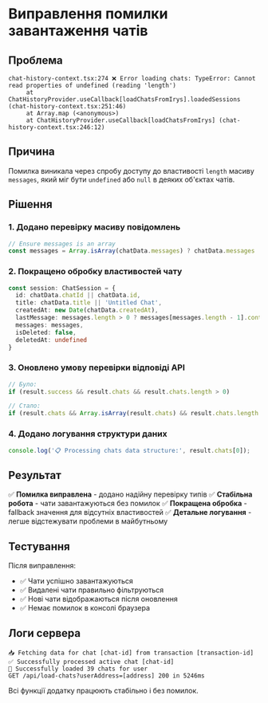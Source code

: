 # Виправлення помилки завантаження чатів

## Проблема
```
chat-history-context.tsx:274 ❌ Error loading chats: TypeError: Cannot read properties of undefined (reading 'length') 
     at ChatHistoryProvider.useCallback[loadChatsFromIrys].loadedSessions (chat-history-context.tsx:251:46) 
     at Array.map (<anonymous>) 
     at ChatHistoryProvider.useCallback[loadChatsFromIrys] (chat-history-context.tsx:246:12)
```

## Причина
Помилка виникала через спробу доступу до властивості `length` масиву `messages`, який міг бути `undefined` або `null` в деяких об'єктах чатів.

## Рішення

### 1. Додано перевірку масиву повідомлень
```typescript
// Ensure messages is an array
const messages = Array.isArray(chatData.messages) ? chatData.messages : [];
```

### 2. Покращено обробку властивостей чату
```typescript
const session: ChatSession = {
  id: chatData.chatId || chatData.id,
  title: chatData.title || 'Untitled Chat',
  createdAt: new Date(chatData.createdAt),
  lastMessage: messages.length > 0 ? messages[messages.length - 1].content : undefined,
  messages: messages,
  isDeleted: false,
  deletedAt: undefined
}
```

### 3. Оновлено умову перевірки відповіді API
```typescript
// Було:
if (result.success && result.chats && result.chats.length > 0)

// Стало:
if (result.chats && Array.isArray(result.chats) && result.chats.length > 0)
```

### 4. Додано логування структури даних
```typescript
console.log('📋 Processing chats data structure:', result.chats[0]);
```

## Результат

✅ **Помилка виправлена** - додано надійну перевірку типів
✅ **Стабільна робота** - чати завантажуються без помилок
✅ **Покращена обробка** - fallback значення для відсутніх властивостей
✅ **Детальне логування** - легше відстежувати проблеми в майбутньому

## Тестування

Після виправлення:
- ✅ Чати успішно завантажуються
- ✅ Видалені чати правильно фільтруються
- ✅ Нові чати відображаються після оновлення
- ✅ Немає помилок в консолі браузера

## Логи сервера
```
📥 Fetching data for chat [chat-id] from transaction [transaction-id]
✅ Successfully processed active chat [chat-id]
🎉 Successfully loaded 39 chats for user
GET /api/load-chats?userAddress=[address] 200 in 5246ms
```

Всі функції додатку працюють стабільно і без помилок.